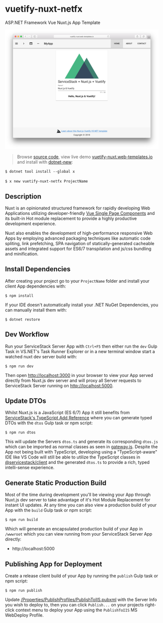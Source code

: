 # vuetify-nuxt-netfx

ASP.NET Framework Vue Nuxt.js App Template

[![](https://raw.githubusercontent.com/ServiceStack/Assets/master/csharp-templates/vuetify-nuxt.png)](http://vuetify-nuxt.web-templates.io/)

> Browse [source code](https://github.com/NetFrameworkTemplates/vuetify-nuxt-netfx), view live demo [vuetify-nuxt.web-templates.io](http://vuetify-nuxt.web-templates.io) and install with [dotnet-new](http://docs.servicestack.net/dotnet-new):

    $ dotnet tool install --global x

    $ x new vuetify-nuxt-netfx ProjectName

## Description

Nuxt is an opinionated structured framework for rapidly developing Web Applications utilizing developer-friendly [Vue Single Page Components](https://vuejs.org/v2/guide/single-file-components.html) and its built-in Hot module replacement to provide a highly productive development experience.

Nuxt also enables the development of high-performance responsive Web Apps by employing advanced packaging techniques like automatic code spliting, link prefetching, SPA navigation of statically-generated cacheable assets and integrated support for ES6/7 transpilation and js/css bundling and minification.

## Install Dependencies

After creating your project go to your `ProjectName` folder and install your client App dependencies with:

    $ npm install

If your IDE doesn't automatically install your .NET NuGet Dependencies, you can manually install them with:

    $ dotnet restore

## Dev Workflow

Run your ServiceStack Server App with `Ctrl+F5` then either run the `dev` Gulp Task in VS.NET's Task Runner Explorer or in a new terminal window start a watched nuxt dev server build with:

    $ npm run dev

Then open [http://localhost:3000](http://localhost:3000) in your browser to view your App served directly from Nuxt.js dev server and will proxy all Server requests to ServiceStack Server running on [http://localhost:5000](http://localhost:5000).

## Update DTOs

Whilst Nuxt.js is a JavaScript (ES 6/7) App it still benefits from [ServiceStack's TypeScript Add Reference](http://docs.servicestack.net/typescript-add-servicestack-reference) where you can generate typed DTOs with the `dtos` Gulp task or npm script:

    $ npm run dtos

This will update the Servers `dtos.ts` and generate its corresponding `dtos.js` which can be imported as normal classes as seen in 
[gateway.js](https://github.com/NetCoreTemplates/vuetify-nuxt/blob/master/MyApp/src/shared/gateway.js#L3). Despite the App not being built with TypeScript, developing using a "TypeScript-aware" IDE like VS Code will still be able to utilize the TypeScript classes in [@servicestack/client](https://github.com/ServiceStack/servicestack-client) and the generated `dtos.ts` to provide a rich, typed intelli-sense experience.

## Generate Static Production Build

Most of the time during development you'll be viewing your App through Nuxt.js dev server to take advantage of it's Hot Module Replacement for instant UI updates. At any time you can also view a production build of your App with the `build` Gulp task or npm script:

    $ npm run build

Which will generate an encapsulated production build of your App in `/wwwroot` which you can view running from your ServiceStack Server App directly:

 - http://localhost:5000

## Publishing App for Deployment

Create a release client build of your App by running the `publish` Gulp task or npm script:

    $ npm run publish

Update [/Properties/PublishProfiles/PublishToIIS.pubxml](https://github.com/NetFrameworkTemplates/vuetify-nuxt-netfx/blob/master/MyApp/Properties/PublishProfiles/PublishToIIS.pubxml) with the Server Info you wish to deploy to, then you can click `Publish...` on your projects right-click context menu to deploy your App using the `PublishToIIS` MS WebDeploy Profile.